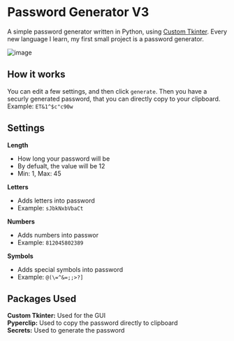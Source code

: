# Password Generator V3
A simple password generator written in Python, using [Custom Tkinter](https://github.com/TomSchimansky/CustomTkinter). Every new language I learn, my first small project is a password generator.

![image](https://github.com/ethanp172/passwordGenerator3/assets/140129580/47e9b680-faf6-40ab-af82-c27709c6c430)

## How it works
You can edit a few settings, and then click `generate`. Then you have a securly generated password, that you can directly copy to your clipboard.  
Example: `ET&1^$c"c90w`

## Settings
**Length**
- How long your password will be
- By defualt, the value will be 12
- Min: 1, Max: 45  

**Letters**
- Adds letters into password
- Example: `sJbkNxbVbaCt`  

**Numbers**
- Adds numbers into passwor
- Example: `812045802389`  

**Symbols**
- Adds special symbols into password
- Example: `@(\=^&=;;>?]`  

## Packages Used
**Custom Tkinter:** Used for the GUI  
**Pyperclip:** Used to copy the password directly to clipboard  
**Secrets:** Used to generate the password  
